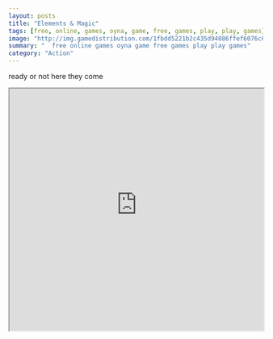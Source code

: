 ```yaml
---
layout: posts
title: "Elements & Magic"
tags: [free, online, games, oyna, game, free, games, play, play, games]
image: "http://img.gamedistribution.com/1fbdd5221b2c435d94086ffef6076c65.jpg"
summary: "  free online games oyna game free games play play games"
category: "Action"
---
```


ready or not here they come

<iframe width="100%" height="480px;" src="http://flash.gamedistribution.com?game=1fbdd5221b2c435d94086ffef6076c65"></iframe>